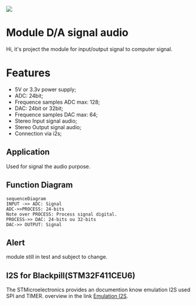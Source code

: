 ![](https://github.com/kaioluanro/moduleDAsimples/blob/main/Imagem.png)

# Module D/A signal audio

Hi, it's project the module for input/output signal to computer signal.


# Features

- 5V or 3.3v power supply;
- ADC: 24bit;
- Frequence samples ADC max: 128;
- DAC: 24bit or 32bit;
- Frequence samples DAC max: 64;
- Stereo Input signal audio;
- Stereo Output signal audio;
- Connection  via i2s;

## Application 

Used for signal the audio purpose.

## Function Diagram
```mermaid
sequenceDiagram
INPUT ->> ADC: Signal
ADC->>PROCESS: 24-bits
Note over PROCESS: Process signal digital.
PROCESS->> DAC: 24-bits ou 32-bits
DAC->> OUTPUT: Signal

```

## Alert
module still in test and subject to change.

## I2S for Blackpill(STM32F411CEU6)
The STMicroelectronics provides an documention know emulation I2S used SPI and TIMER. overview in the link [Emulation I2S](https://www.st.com/resource/en/application_note/an5086-i2s-protocol-emulation-on-stm32l0-series-microcontrollers-using-a-standard-spi-peripheral-stmicroelectronics.pdf).
